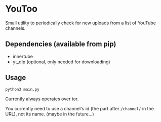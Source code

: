 # YouToo

Small utility to periodically check for new uploads from a list of YouTube channels.

## Dependencies (available from pip)
* innertube
* yt_dlp (optional, only needed for downloading)

## Usage

```python
python3 main.py
```

Currently always operates over tor.

You currently need to use a channel's id (the part after `/channel/` in the URL), not its name. (maybe in the future...)

